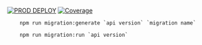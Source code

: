 [![PROD DEPLOY](https://github.com/gervasioartur/backend-fusion-api/actions/workflows/prod.yml/badge.svg)](https://github.com/gervasioartur/backend-fusion-api/actions/workflows/prod.yml) 
[![Coverage](https://sonarcloud.io/api/project_badges/measure?project=gervasioartur_backend-fusion-api&metric=coverage)](https://sonarcloud.io/summary/new_code?id=gervasioartur_backend-fusion-api)

````
    npm run migration:generate `api version` `migration name`
````

````
    npm run migration:run `api version`
````